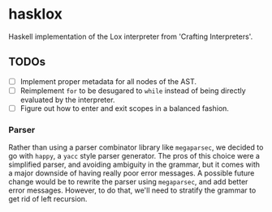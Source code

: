 # hasklox
Haskell implementation of the Lox interpreter from 'Crafting Interpreters'.

## TODOs

- [ ] Implement proper metadata for all nodes of the AST.
- [ ] Reimplement `for` to be desugared to `while` instead of being directly evaluated by the interpreter.
- [ ] Figure out how to enter and exit scopes in a balanced fashion.

### Parser

Rather than using a parser combinator library like `megaparsec`, we decided to go with `happy`, a `yacc` style parser generator. The pros of this choice were a simplified parser, and avoiding ambiguity in the grammar, but it comes with a major downside of having really poor error messages. A possible future change would be to rewrite the parser using `megaparsec`, and add better error messages. However, to do that, we'll need to stratify the grammar to get rid of left recursion.